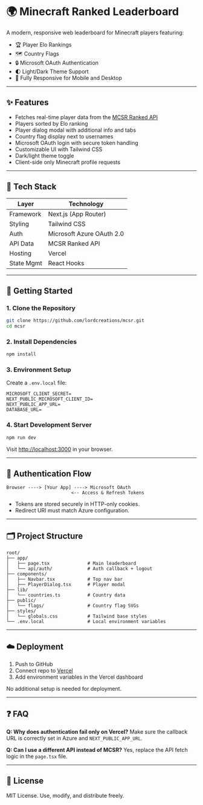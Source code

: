 # 🌍 Minecraft Ranked Leaderboard

A modern, responsive web leaderboard for Minecraft players featuring:

* 🏆 Player Elo Rankings
* 🗺️ Country Flags
* 🔒 Microsoft OAuth Authentication
* 🌓 Light/Dark Theme Support
* 📱 Fully Responsive for Mobile and Desktop

---

## ✨ Features

* Fetches real-time player data from the [MCSR Ranked API](https://mcsrranked.com/)
* Players sorted by Elo ranking
* Player dialog modal with additional info and tabs
* Country flag display next to usernames
* Microsoft OAuth login with secure token handling
* Customizable UI with Tailwind CSS
* Dark/light theme toggle
* Client-side only Minecraft profile requests

---

## 🧱 Tech Stack

| Layer      | Technology                |
| ---------- | ------------------------- |
| Framework  | Next.js (App Router)      |
| Styling    | Tailwind CSS              |
| Auth       | Microsoft Azure OAuth 2.0 |
| API Data   | MCSR Ranked API           |
| Hosting    | Vercel                    |
| State Mgmt | React Hooks               |

---

## 🚀 Getting Started

### 1. Clone the Repository

```bash
git clone https://github.com/lordcreations/mcsr.git
cd mcsr
```

### 2. Install Dependencies

```bash
npm install
```

### 3. Environment Setup

Create a `.env.local` file:

```env
MICROSOFT_CLIENT_SECRET=
NEXT_PUBLIC_MICROSOFT_CLIENT_ID=
NEXT_PUBLIC_APP_URL=
DATABASE_URL=
```

### 4. Start Development Server

```bash
npm run dev
```

Visit [http://localhost:3000](http://localhost:3000) in your browser.

---

## 🔐 Authentication Flow

```text
Browser ----> [Your App] ----> Microsoft OAuth
                        <-- Access & Refresh Tokens
```

* Tokens are stored securely in HTTP-only cookies.
* Redirect URI must match Azure configuration.

---

## 🗂 Project Structure

```
root/
├── app/
│   ├── page.tsx              # Main leaderboard
│   └── api/auth/             # Auth callback + logout
├── components/
│   ├── Navbar.tsx            # Top nav bar
│   ├── PlayerDialog.tsx      # Player modal
├── lib/
│   └── countries.ts          # Country data
├── public/
│   └── flags/                # Country flag SVGs
├── styles/
│   └── globals.css           # Tailwind base styles
└── .env.local                # Local environment variables
```

---

## ☁️ Deployment

1. Push to GitHub
2. Connect repo to [Vercel](https://vercel.com/)
3. Add environment variables in the Vercel dashboard

No additional setup is needed for deployment.

---

## ❓ FAQ

**Q: Why does authentication fail only on Vercel?**
Make sure the callback URL is correctly set in Azure and `NEXT_PUBLIC_APP_URL`.

**Q: Can I use a different API instead of MCSR?**
Yes, replace the API fetch logic in the `page.tsx` file.

---

## 📄 License

MIT License. Use, modify, and distribute freely.
